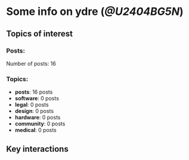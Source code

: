 # Some info on ydre (_@U2404BG5N_)


## Topics of interest

### Posts: 

Number of posts: 16

### Topics:

* __posts__: 16 posts
* __software__: 0 posts
* __legal__: 0 posts
* __design__: 0 posts
* __hardware__: 0 posts
* __community__: 0 posts
* __medical__: 0 posts

## Key interactions 

